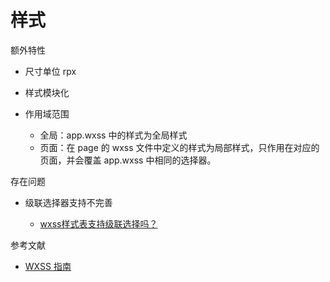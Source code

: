 # 样式

额外特性

- 尺寸单位 rpx
- 样式模块化
- 作用域范围

    - 全局：app.wxss 中的样式为全局样式
    - 页面：在 page 的 wxss 文件中定义的样式为局部样式，只作用在对应的页面，并会覆盖 app.wxss 中相同的选择器。

存在问题

- 级联选择器支持不完善

    - [wxss样式表支持级联选择吗？](https://developers.weixin.qq.com/community/develop/doc/be53a24de3902377c05db8ab9c742dd0)

参考文献

- [WXSS 指南](https://developers.weixin.qq.com/miniprogram/dev/framework/view/wxss.html)
